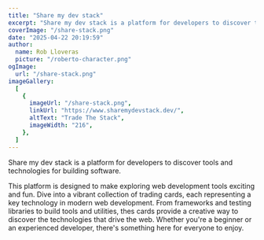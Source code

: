 ```yaml
---
title: "Share my dev stack"
excerpt: "Share my dev stack is a platform for developers to discover tools and technologies for building software."
coverImage: "/share-stack.png"
date: "2025-04-22 20:19:59"
author:
  name: Rob Lloveras
  picture: "/roberto-character.png"
ogImage:
  url: "/share-stack.png"
imageGallery:
  [
    {
      imageUrl: "/share-stack.png",
      linkUrl: "https://www.sharemydevstack.dev/",
      altText: "Trade The Stack",
      imageWidth: "216",
    },
  ]
---
```


Share my dev stack is a platform for developers to discover tools and technologies for building software.

This platform is designed to make exploring web development tools exciting and fun. Dive into a vibrant collection of trading cards, each representing a key technology in modern web development. From frameworks and testing libraries to build tools and utilities, thes cards provide a creative way to discover the technologies that drive the web. Whether you're a beginner or an experienced developer, there's something here for everyone to enjoy.

